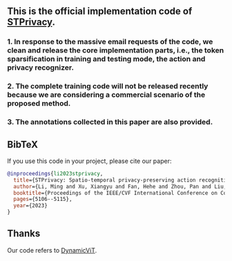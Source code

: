 ## This is the official implementation code of [STPrivacy](https://openaccess.thecvf.com/content/ICCV2023/papers/Li_STPrivacy_Spatio-Temporal_Privacy-Preserving_Action_Recognition_ICCV_2023_paper.pdf).
### 1. In response to the massive email requests of the code, we clean and release the core implementation parts, i.e., the token sparsification in training and testing mode, the action and privacy recognizer. 
### 2. The complete training code will not be released recently because we are considering a commercial scenario of the proposed method.
### 3. The annotations collected in this paper are also provided.


## BibTeX
If you use this code in your project, please cite our paper:
```bibtex
@inproceedings{li2023stprivacy,
  title={STPrivacy: Spatio-temporal privacy-preserving action recognition},
  author={Li, Ming and Xu, Xiangyu and Fan, Hehe and Zhou, Pan and Liu, Jun and Liu, Jia-Wei and Li, Jiahe and Keppo, Jussi and Shou, Mike Zheng and Yan, Shuicheng},
  booktitle={Proceedings of the IEEE/CVF International Conference on Computer Vision},
  pages={5106--5115},
  year={2023}
}
```

## Thanks
Our code refers to [DynamicViT](https://github.com/raoyongming/DynamicViT).